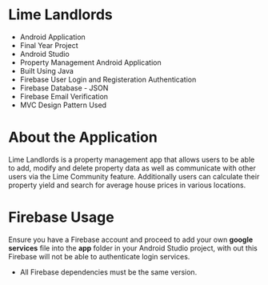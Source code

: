 # Lime Landlords
- Android Application
- Final Year Project 
- Android Studio
- Property Management Android Application
- Built Using Java
- Firebase User Login and Registeration Authentication
- Firebase Database - JSON
- Firebase Email Verification
- MVC Design Pattern Used

# About the Application
Lime Landlords is a property management app that allows users to be able to add, modify and delete property data as well as communicate with other users via the Lime Community feature.
Additionally users can calculate their property yield and search for average house prices in various locations.

# Firebase Usage
Ensure you have a Firebase account and proceed to add your own **google services** file into the **app** folder in your Android Studio project, with out this Firebase will not be able to authenticate login services.

- All Firebase dependencies must be the same version.
